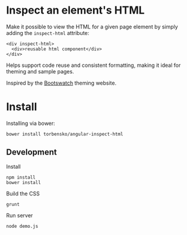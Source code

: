 # Inspect an element's HTML

Make it possible to view the HTML for a given page element by simply adding 
the `inspect-html` attribute: 

    <div inspect-html>
      <div>reusable html component</div>
    </div>

Helps support code reuse and consistent formatting, making it ideal for theming 
and sample pages. 

Inspired by the [Bootswatch](http://bootswatch.com/) theming website.



# Install

Installing via bower:

    bower install torbensko/angular-inspect-html


## Development

Install

    npm install
    bower install

Build the CSS

    grunt

Run server

    node demo.js